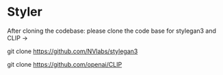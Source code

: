 # Styler
After cloning the codebase:
please clone the code base for stylegan3 and CLIP -> 

git clone https://github.com/NVlabs/stylegan3


git clone https://github.com/openai/CLIP
